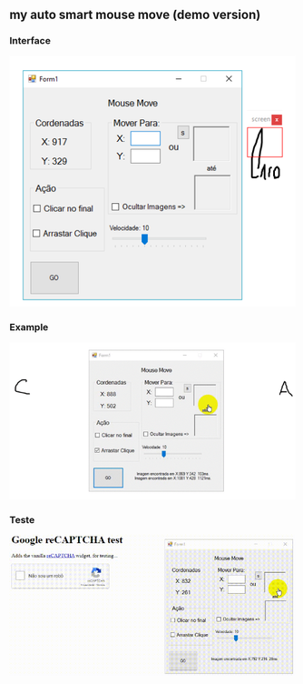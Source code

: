 my auto smart mouse move (demo version)
--------------------------------
### Interface
![](interface.png)

### Example
![](exemplorobot.gif)

### Teste
![](teste.gif)